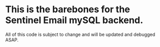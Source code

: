 # This is the barebones for the Sentinel Email mySQL backend.
All of this code is subject to change and will be updated and debugged ASAP.